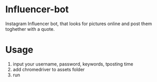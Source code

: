 # Influencer-bot
Instagram Influencer bot, that looks for pictures online and post them toghether with a quote.

# Usage
1. input your username, password, keywords, tposting time
2. add chromedriver to assets folder
3. run
